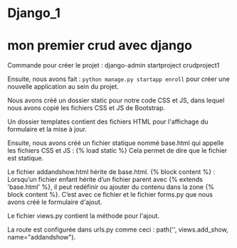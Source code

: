 # Django_1
# mon premier crud avec django
Commande pour créer le projet :
django-admin startproject crudproject1

Ensuite, nous avons fait :
`python manage.py startapp enroll`
pour créer une nouvelle application au sein du projet.

Nous avons créé un dossier static pour notre code CSS et JS, dans lequel nous avons copié les fichiers CSS et JS de Bootstrap.

Un dossier templates contient des fichiers HTML pour l'affichage du formulaire et la mise à jour.

Ensuite, nous avons créé un fichier statique nommé base.html qui appelle les fichiers CSS et JS :
{% load static %}
Cela permet de dire que le fichier est statique.

Le fichier addandshow.html hérite de base.html.
{% block content %} : Lorsqu’un fichier enfant hérite d’un fichier parent avec {% extends 'base.html' %}, il peut redéfinir ou ajouter du contenu dans la zone {% block content %}. C’est avec ce fichier et le fichier forms.py que nous avons créé le formulaire d'ajout.

Le fichier views.py contient la méthode pour l'ajout.

La route est configurée dans urls.py comme ceci :
path('', views.add_show, name="addandshow").
